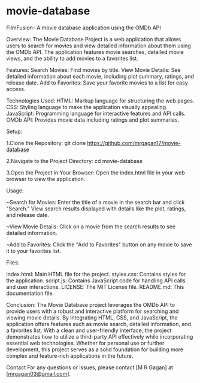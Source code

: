 # movie-database
FilmFusion-
A movie database application using the OMDb API

Overview:
The Movie Database Project is a web application that allows users to search for movies and view detailed information about them using the OMDb API. The application features movie searches, detailed movie views, and the ability to add movies to a favorites list.

Features:
Search Movies: Find movies by title. 
View Movie Details: See detailed information about each movie, including plot summary, ratings, and release date. 
Add to Favorites: Save your favorite movies to a list for easy access.

Technologies Used: 
HTML: Markup language for structuring the web pages.
CSS: Styling language to make the application visually appealing.
JavaScript: Programming language for interactive features and API calls. 
OMDb API: Provides movie data including ratings and plot summaries.

Setup:

1.Clone the Repository: git clone https://github.com/mrgagan17/movie-database

2.Navigate to the Project Directory: cd movie-database

3.Open the Project in Your Browser: Open the index.html file in your web browser to view the application.

Usage:

~Search for Movies: Enter the title of a movie in the search bar and click "Search." View search results displayed with details like the plot, ratings, and release date.

~View Movie Details: Click on a movie from the search results to see detailed information.

~Add to Favorites: Click the "Add to Favorites" button on any movie to save it to your favorites list.

Files: 

index.html: Main HTML file for the project. 
styles.css: Contains styles for the application. 
script.js: Contains JavaScript code for handling API calls and user interactions. 
LICENSE: The MIT License file.
README.md: This documentation file.

Conclusion: 
The Movie Database project leverages the OMDb API to provide users with a robust and interactive platform for searching and viewing movie details. By integrating HTML, CSS, and JavaScript, the application offers features such as movie search, detailed information, and a favorites list. With a clean and user-friendly interface, the project demonstrates how to utilize a third-party API effectively while incorporating essential web technologies. Whether for personal use or further development, this project serves as a solid foundation for building more complex and feature-rich applications in the future.

Contact 
For any questions or issues, please contact [M R Gagan] at [mrgagan03@gmail.com].

